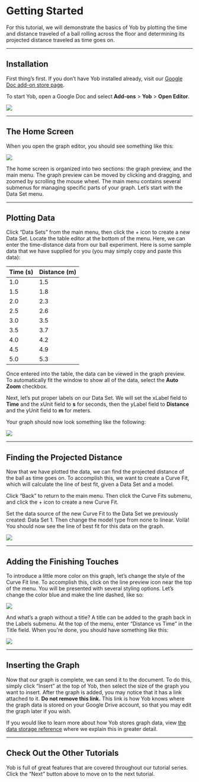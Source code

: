 # Getting Started
For this tutorial, we will demonstrate the basics of Yob by plotting the time and distance traveled of a ball rolling across the floor and determining its projected distance traveled as time goes on.

---
## Installation
First thing’s first.  If you don’t have Yob installed already, visit our [Google Doc add-on store page](https://chrome.google.com/webstore/detail/yob/doghjhjgnmiikbjphdcdeehhkfdembpf).

To start Yob, open a Google Doc and select **Add-ons** > **Yob** > **Open Editor**.

<div class="centered"><img src="../../img/start_yob.png"/></div>

---
## The Home Screen
When you open the graph editor, you should see something like this:

<div class="centered"><img src="../../img/main_menu.png"/></div>

The home screen is organized into two sections:  the graph preview, and the main menu. The graph preview can be moved by clicking and dragging, and zoomed by scrolling the mouse wheel. The main menu contains several submenus for managing specific parts of your graph.  Let’s start with the Data Set menu.

---
## Plotting Data
Click “Data Sets” from the main menu, then click the + icon to create a new Data Set. Locate the table editor at the bottom of the menu.  Here, we can enter the time-distance data from our ball experiment. Here is some sample data that we have supplied for you (you may simply copy and paste this data):

<table>
	<thead><tr><th>Time (s)</th><th>Distance (m)</th></tr></thead>
    <tr><td>1.0</td><td>1.5</td></tr>
    <tr><td>1.5</td><td>1.8</td></tr>
    <tr><td>2.0</td><td>2.3</td></tr>
    <tr><td>2.5</td><td>2.6</td></tr>
    <tr><td>3.0</td><td>3.5</td></tr>
    <tr><td>3.5</td><td>3.7</td></tr>
    <tr><td>4.0</td><td>4.2</td></tr>
    <tr><td>4.5</td><td>4.9</td></tr>
    <tr><td>5.0</td><td>5.3</td></tr>
</table>

Once entered into the table, the data can be viewed in the graph preview.  To automatically fit the window to show all of the data, select the **Auto Zoom** checkbox.

Next, let’s put proper labels on our Data Set.  We will set the xLabel field to __Time__ and the xUnit field to __s__ for seconds, then the yLabel field to __Distance__ and the yUnit field to __m__ for meters.

Your graph should now look something like the following:

<div class="centered"><img src="../../img/sample_data.png"></div>

---
## Finding the Projected Distance
Now that we have plotted the data, we can find the projected distance of the ball as time goes on. To accomplish this, we want to create a Curve Fit, which will calculate the line of best fit, given a Data Set and a model.

Click “Back” to return to the main menu.  Then click the Curve Fits submenu, and click the + icon to create a new Curve Fit.

Set the data source of the new Curve Fit to the Data Set we previously created:  Data Set 1. Then change the model type from none to linear. Voilà! You should now see the line of best fit for this data on the graph.

<div class="centered"><img src="../../img/curvefit_example.png"></div>

---
## Adding the Finishing Touches
To introduce a little more color on this graph, let’s change the style of the Curve Fit line.  To accomplish this, click on the line preview icon near the top of the menu.  You will be presented with several styling options.  Let’s change the color blue and make the line dashed, like so:

<div class="centered"><img src="../../img/style_example.png"></div>

And what’s a graph without a title?  A title can be added to the graph back in the Labels submenu.  At the top of the menu, enter “Distance vs Time” in the Title field.  When you're done, you should have something like this:

<div class="centered"><img src="../../img/complete_graph_example.png"></div>

---
## Inserting the Graph
Now that our graph is complete, we can send it to the document. To do this, simply click “Insert” at the top of Yob, then select the size of the graph you want to insert. After the graph is added, you may notice that it has a link attached to it. **Do not remove this link.** This link is how Yob knows where the graph data is stored on your Google Drive account, so that you may edit the graph later if you wish.

If you would like to learn more about how Yob stores graph data, view [the data storage reference](../references/storage_and_loading_reference.md) where we explain this in greater detail.

---
## Check Out the Other Tutorials
Yob is full of great features that are covered throughout our tutorial series. Click the “Next” button above to move on to the next tutorial.
